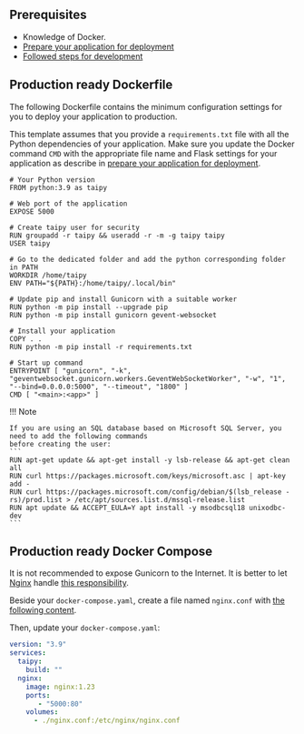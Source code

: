 ## Prerequisites

- Knowledge of Docker.
- [Prepare your application for deployment](../prepare-taipy-for-deployment.md)
- [Followed steps for development](development.md)


## Production ready Dockerfile

The following Dockerfile contains the minimum configuration settings for you to deploy your application to production.

This template assumes that you provide a `requirements.txt` file with all the Python dependencies of your application.
Make sure you update the Docker command `CMD` with the appropriate file name and Flask settings for your application
as describe in [prepare your application for deployment](../prepare-taipy-for-deployment.md).

```
# Your Python version
FROM python:3.9 as taipy

# Web port of the application
EXPOSE 5000

# Create taipy user for security
RUN groupadd -r taipy && useradd -r -m -g taipy taipy
USER taipy

# Go to the dedicated folder and add the python corresponding folder in PATH
WORKDIR /home/taipy
ENV PATH="${PATH}:/home/taipy/.local/bin"

# Update pip and install Gunicorn with a suitable worker
RUN python -m pip install --upgrade pip
RUN python -m pip install gunicorn gevent-websocket

# Install your application
COPY . .
RUN python -m pip install -r requirements.txt

# Start up command
ENTRYPOINT [ "gunicorn", "-k", "geventwebsocket.gunicorn.workers.GeventWebSocketWorker", "-w", "1", "--bind=0.0.0.0:5000", "--timeout", "1800" ]
CMD [ "<main>:<app>" ]
```

!!! Note

    If you are using an SQL database based on Microsoft SQL Server, you need to add the following commands
    before creating the user:
    ```
    RUN apt-get update && apt-get install -y lsb-release && apt-get clean all
    RUN curl https://packages.microsoft.com/keys/microsoft.asc | apt-key add -
    RUN curl https://packages.microsoft.com/config/debian/$(lsb_release -rs)/prod.list > /etc/apt/sources.list.d/mssql-release.list
    RUN apt update && ACCEPT_EULA=Y apt install -y msodbcsql18 unixodbc-dev
    ```

## Production ready Docker Compose

It is not recommended to expose Gunicorn to the Internet. It is better to let [Nginx](https://nginx.org)
handle [this responsibility](https://docs.gunicorn.org/en/stable/deploy.html).

Beside your `docker-compose.yaml`, create a file named `nginx.conf` with
[the following content](https://docs.taipy.io/en/latest/manuals/deployment/docker/nginx.conf).

Then, update your `docker-compose.yaml`:
```yaml
version: "3.9"
services:
  taipy:
    build: ""
  nginx:
    image: nginx:1.23
    ports:
       - "5000:80"
    volumes:
      - ./nginx.conf:/etc/nginx/nginx.conf
```

